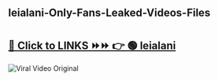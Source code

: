 
 ## leialani-Only-Fans-Leaked-Videos-Files

# <h2><a href="https://mediaupload.pro?leialani">🔗 Click to LINKS ⏩⏩ 👉 🟢 leialani </a></h2>

<a href="https://mediaupload.pro?leialani" rel="nofollow" data-target="animated-image.originalLink"><img src="https://i.ibb.co.com/xMMVF88/686577567.gif" alt="Viral Video Original" style="max-width: 100%; display: inline-block;" data-target="animated-image.originalImage"></a>